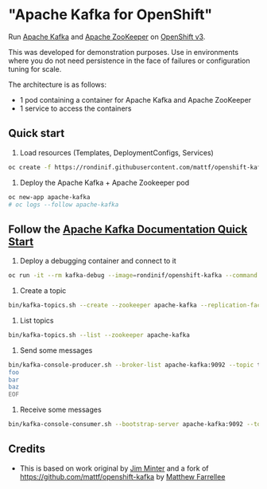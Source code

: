 # "Apache Kafka for OpenShift"

Run [Apache Kafka](https://kafka.apache.org/) and [Apache ZooKeeper](https://zookeeper.apache.org/) on [OpenShift v3](https://www.openshift.com/).

This was developed for demonstration purposes. Use in environments where you do not need persistence in the face of failures or configuration tuning for scale.

The architecture is as follows:

* 1 pod containing a container for Apache Kafka and Apache ZooKeeper
* 1 service to access the containers


## Quick start

1. Load resources (Templates, DeploymentConfigs, Services)

```bash
oc create -f https://rondinif.githubusercontent.com/mattf/openshift-kafka/master/resources.yaml
```

1. Deploy the Apache Kafka + Apache Zookeeper pod

``` bash
oc new-app apache-kafka
# oc logs --follow apache-kafka
```

## Follow the [Apache Kafka Documentation Quick Start](https://kafka.apache.org/documentation.html#quickstart)

1. Deploy a debugging container and connect to it

``` bash
oc run -it --rm kafka-debug --image=rondinif/openshift-kafka --command -- bash
```

1. Create a topic

``` bash
bin/kafka-topics.sh --create --zookeeper apache-kafka --replication-factor 1 --partitions 1 --topic test
```

1. List topics

``` bash
bin/kafka-topics.sh --list --zookeeper apache-kafka
```

1. Send some messages

``` bash
bin/kafka-console-producer.sh --broker-list apache-kafka:9092 --topic test <<EOF
foo
bar
baz
EOF
```

1. Receive some messages

``` bash
bin/kafka-console-consumer.sh --bootstrap-server apache-kafka:9092 --topic test --from-beginning
```

## Credits

* This is based on work original by [Jim Minter](https://github.com/jim-minter) and a fork of https://github.com/mattf/openshift-kafka by [Matthew Farrellee](https://github.com/mattf)
